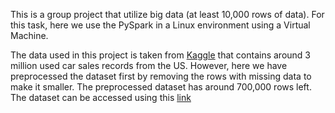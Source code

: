 This is a group project that utilize big data (at least 10,000 rows of data). For this task, here we use the PySpark in a Linux environment using a Virtual Machine.

The data used in this project is taken from [Kaggle](kaggle.com/datasets/ananaymital/us-used-cars-dataset/data) that contains around 3 million used car sales records from the US.
However, here we have preprocessed the dataset first by removing the rows with missing data to make it smaller. The preprocessed dataset has around 700,000 rows left. The dataset can be accessed using this [link]()
